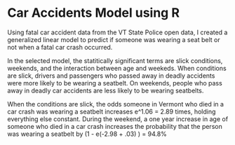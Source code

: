 # Car Accidents Model using R
Using fatal car accident data from the VT State Police open data, I created a generalized linear model
to predict if someone was wearing a seat belt or not when a fatal car crash occurred.

In the selected model, the statitically significant terms are slick conditions, weekends, and the interaction 
between age and weekeds. When conditions are slick, drivers and passengers who passed away in deadly accidents were more likely to be wearing
a seatbelt. On weekends, people who pass away in deadly car accidents are less likely to be wearing seatbelts.

When the conditions are slick, the odds someone in Vermont who died in a car crash was wearing a seatbelt increases e^1.06 = 2.89 times, 
holding everything else constant. During the weekend, a one year increase in age of someone who died in a car crash increases the probability 
that the person was wearing a seatbelt by (1 - e(-2.98 + .03) ) = 94.8%
